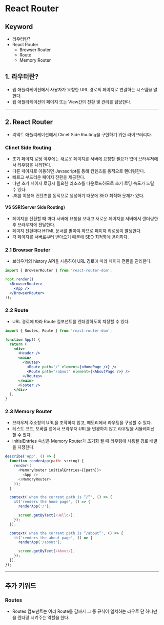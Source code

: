 # React Router

## Keyword

- 라우터란?
- React Router
  - Browser Router
  - Route
  - Memory Router

## 1. 라우터란?

- 웹 애플리케이션에서 사용자가 요청한 URL 경로의 페이지로 연결하는 시스템을 말한다.
- 웹 애플리케이션의 페이지 또는 View간의 전환 및 관리를 담당한다.

---

## 2. React Router

- 리액트 애플리케이션에서 Clinet Side Routing을 구현하기 위한 라이브러리다.

### Clinet Side Routing

- 초기 페이지 로딩 이후에는 새로운 페이지를 서버에 요청할 필요가 없이 브라우저에서 라우팅을 처리한다.
- 다른 페이지로 이동하면 Javascript를 통해 컨텐츠를 동적으로 렌더링한다.
- 빠르고 부드러운 페이지 전환을 제공한다.
- 다만 초기 페이지 로딩시 필요한 리소스를 다운로드하므로 초기 로딩 속도가 느릴 수 있다.
- JS를 이용해 컨텐츠를 동적으로 생성하기 때문에 SEO 최적화 문제가 있다.

#### VS SSR(Server Side Routing)

- 페이지를 전환할 때 마다 서버에 요청을 보내고 새로운 페이지를 서버에서 렌더링한 후 브라우저에 전달한다.
- 페이지 전환마다 HTML 문서를 받아야 하므로 페이지 리로딩이 발생한다.
- 각 페이지를 서버로부터 받아오기 때문에 SEO 최적화에 용이하다.

### 2.1 Browser Router

- 브라우저의 history API을 사용하여 URL 경로에 따라 페이지 전환을 관리한다.

```jsx
import { BrowserRouter } from 'react-router-dom';

root.render((
  <BrowserRouter>
    <App />
  </BrowserRouter>
));
```

### 2.2 Route

- URL 경로에 따라 Route 컴포넌트를 렌더링하도록 지정할 수 있다.

```jsx
import { Routes, Route } from 'react-router-dom';

function App() {
  return (
    <div>
      <Header />
      <main>
        <Routes>
          <Route path="/" element={<HomePage />} />
          <Route path="/about" element={<AboutPage />} />
        </Routes>
      </main>
      <Footer />
    </div>
  );
}
```

### 2.3 Memory Router

- 브라우저 주소창의 URL을 조작하지 않고, 메모리에서 라우팅을 구성할 수 있다.
- 테스트 코드, 모바일 앱에서 브라우저 URL을 변경하지 않고 라우팅을 시뮬레이션 할 수 있다.
- initialEntries 속성은 Memory Router가 초기화 될 때 라우팅에 사용될 경로 배열을 지정한다.

```javascript
describe('App', () => {
  function renderApp(path: string) {
    render((
      <MemoryRouter initialEntries={[path]}>
        <App />
      </MemoryRouter>
    ));
  }

  context('when the current path is “/”', () => {
    it('renders the home page', () => {
      renderApp('/');

      screen.getByText(/Hello/);
    });
  });

  context('when the current path is “/about”', () => {
    it('renders the about page', () => {
      renderApp('/about');

      screen.getByText(/About/);
    });
  });
});
```

---

## 추가 키워드

### Routes

- Routes 컴포넌트는 여러 Route를 감싸서 그 중 규칙이 일치하는 라우트 단 하나만을 렌더링 시켜주는 역할을 한다.
